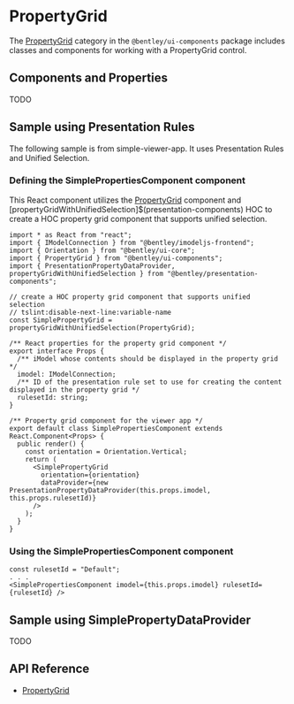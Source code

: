 # PropertyGrid

The [PropertyGrid]($ui-components:PropertyGrid) category in the `@bentley/ui-components` package includes
classes and components for working with a PropertyGrid control.

## Components and Properties

TODO

## Sample using Presentation Rules

The following sample is from simple-viewer-app. It uses Presentation Rules and Unified Selection.

### Defining the SimplePropertiesComponent component

This React component utilizes the [PropertyGrid]($ui-components) component and
[propertyGridWithUnifiedSelection]$(presentation-components) HOC to
create a HOC property grid component that supports unified selection.

```tsx
import * as React from "react";
import { IModelConnection } from "@bentley/imodeljs-frontend";
import { Orientation } from "@bentley/ui-core";
import { PropertyGrid } from "@bentley/ui-components";
import { PresentationPropertyDataProvider, propertyGridWithUnifiedSelection } from "@bentley/presentation-components";

// create a HOC property grid component that supports unified selection
// tslint:disable-next-line:variable-name
const SimplePropertyGrid = propertyGridWithUnifiedSelection(PropertyGrid);

/** React properties for the property grid component */
export interface Props {
  /** iModel whose contents should be displayed in the property grid */
  imodel: IModelConnection;
  /** ID of the presentation rule set to use for creating the content displayed in the property grid */
  rulesetId: string;
}

/** Property grid component for the viewer app */
export default class SimplePropertiesComponent extends React.Component<Props> {
  public render() {
    const orientation = Orientation.Vertical;
    return (
      <SimplePropertyGrid
        orientation={orientation}
        dataProvider={new PresentationPropertyDataProvider(this.props.imodel, this.props.rulesetId)}
      />
    );
  }
}

```

### Using the SimplePropertiesComponent component

```tsx
const rulesetId = "Default";
. . .
<SimplePropertiesComponent imodel={this.props.imodel} rulesetId={rulesetId} />
```

## Sample using SimplePropertyDataProvider

TODO

## API Reference

* [PropertyGrid]($ui-components:PropertyGrid)
